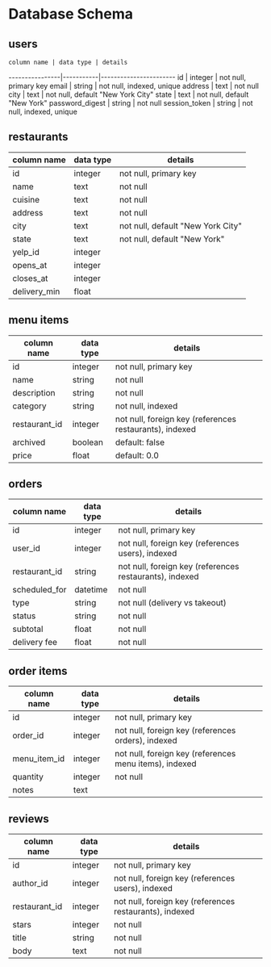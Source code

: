 # Database Schema

## users
    column name | data type | details
----------------|-----------|-----------------------
id              | integer   | not null, primary key
email           | string    | not null, indexed, unique
address         | text      | not null
city            | text      | not null, default "New York City"
state           | text      | not null, default "New York"
password_digest | string    | not null
session_token   | string    | not null, indexed, unique

## restaurants
   column name | data type | details
---------------|-----------|-----------------------
id             | integer   | not null, primary key
name           | text      | not null
cuisine        | text      | not null
address        | text      | not null
city           | text      | not null, default "New York City"
state          | text      | not null, default "New York"
yelp_id        | integer   |
opens_at       | integer   |
closes_at      | integer   |
delivery_min   | float   |

## menu items
   column name | data type | details
---------------|-----------|-----------------------
id             | integer   | not null, primary key
name           | string    | not null
description    | string    | not null
category       | string    | not null, indexed
restaurant_id  | integer   | not null, foreign key (references restaurants), indexed
archived       | boolean   | default: false
price          | float     | default: 0.0

## orders
   column name | data type | details
---------------|-----------|-----------------------
id             | integer   | not null, primary key
user_id        | integer   | not null, foreign key (references users), indexed
restaurant_id  | string    | not null, foreign key (references restaurants), indexed
scheduled_for  | datetime  | not null
type           | string    | not null (delivery vs takeout)
status         | string    | not null
subtotal       | float     | not null
delivery fee   | float     | not null

## order items
   column name | data type | details
---------------|-----------|-----------------------
id             | integer   | not null, primary key
order_id       | integer   | not null, foreign key (references orders), indexed
menu_item_id   | integer   | not null, foreign key (references menu items), indexed
quantity       | integer   | not null
notes          | text      |

## reviews
   column name | data type | details
---------------|-----------|-----------------------
id             | integer   | not null, primary key
author_id      | integer   | not null, foreign key (references users), indexed
restaurant_id  | integer   | not null, foreign key (references restaurants), indexed
stars          | integer   | not null
title          | string    | not null
body           | text      | not null
